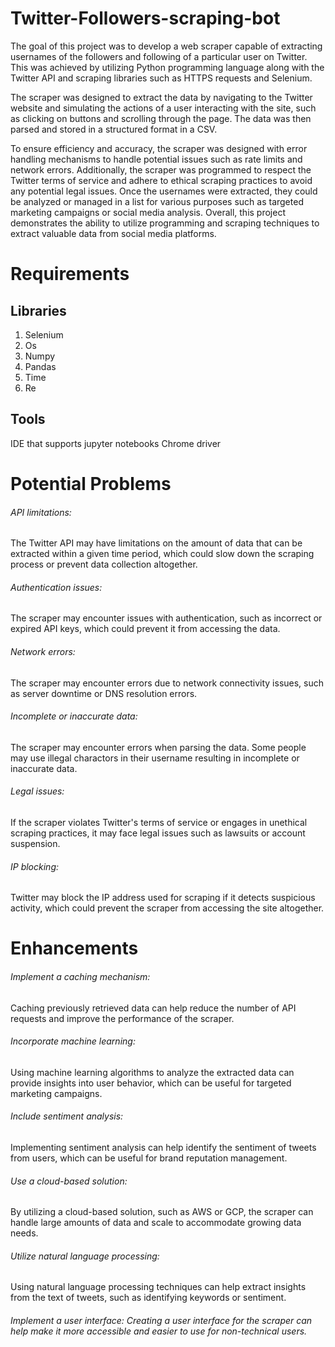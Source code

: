# Twitter-Followers-scraping-bot
The goal of this project was to develop a web scraper capable of extracting usernames of the followers and following of a particular user on Twitter. This was achieved by utilizing Python programming language along with the Twitter API and scraping libraries such as HTTPS requests and Selenium.

The scraper was designed to extract the data by navigating to the Twitter website and simulating the actions of a user interacting with the site, such as clicking on buttons and scrolling through the page. The data was then parsed and stored in a structured format in a CSV.

To ensure efficiency and accuracy, the scraper was designed with error handling mechanisms to handle potential issues such as rate limits and network errors. Additionally, the scraper was programmed to respect the Twitter terms of service and adhere to ethical scraping practices to avoid any potential legal issues.
Once the usernames were extracted, they could be analyzed or managed in a list for various purposes such as targeted marketing campaigns or social media analysis. Overall, this project demonstrates the ability to utilize programming and scraping techniques to extract valuable data from social media platforms.

# Requirements 
## Libraries
1.	Selenium
2.	Os
3.	Numpy
4.	Pandas
5.	Time
6.	Re

## Tools
IDE that supports jupyter notebooks
Chrome driver

# Potential Problems
###### API limitations: 
The Twitter API may have limitations on the amount of data that can be extracted within a given time period, which could slow down the scraping process or prevent data collection altogether.

###### Authentication issues: 
The scraper may encounter issues with authentication, such as incorrect or expired API keys, which could prevent it from accessing the data.

###### Network errors: 
The scraper may encounter errors due to network connectivity issues, such as server downtime or DNS resolution errors.

###### Incomplete or inaccurate data: 
The scraper may encounter errors when parsing the data. Some people may use illegal charactors in their username resulting in incomplete or inaccurate data.

###### Legal issues: 
If the scraper violates Twitter's terms of service or engages in unethical scraping practices, it may face legal issues such as lawsuits or account suspension.

###### IP blocking: 
Twitter may block the IP address used for scraping if it detects suspicious activity, which could prevent the scraper from accessing the site altogether.

# Enhancements
###### Implement a caching mechanism: 
Caching previously retrieved data can help reduce the number of API requests and improve the performance of the scraper.

###### Incorporate machine learning:
Using machine learning algorithms to analyze the extracted data can provide insights into user behavior, which can be useful for targeted marketing campaigns.

###### Include sentiment analysis: 
Implementing sentiment analysis can help identify the sentiment of tweets from users, which can be useful for brand reputation management.

###### Use a cloud-based solution: 
By utilizing a cloud-based solution, such as AWS or GCP, the scraper can handle large amounts of data and scale to accommodate growing data needs.

###### Utilize natural language processing: 
Using natural language processing techniques can help extract insights from the text of tweets, such as identifying keywords or sentiment.

###### Implement a user interface: Creating a user interface for the scraper can help make it more accessible and easier to use for non-technical users.
